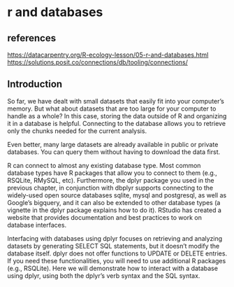 # r and databases

## references

<https://datacarpentry.org/R-ecology-lesson/05-r-and-databases.html>
<https://solutions.posit.co/connections/db/tooling/connections/>

## Introduction

So far, we have dealt with small datasets that easily fit into your computer’s memory. But what about datasets that are too large for your computer to handle as a whole? In this case, storing the data outside of R and organizing it in a database is helpful. Connecting to the database allows you to retrieve only the chunks needed for the current analysis.

Even better, many large datasets are already available in public or private databases. You can query them without having to download the data first.

R can connect to almost any existing database type. Most common database types have R packages that allow you to connect to them (e.g., RSQLite, RMySQL, etc). Furthermore, the dplyr package you used in the previous chapter, in conjunction with dbplyr supports connecting to the widely-used open source databases sqlite, mysql and postgresql, as well as Google’s bigquery, and it can also be extended to other database types (a vignette in the dplyr package explains how to do it). RStudio has created a website that provides documentation and best practices to work on database interfaces.

Interfacing with databases using dplyr focuses on retrieving and analyzing datasets by generating SELECT SQL statements, but it doesn’t modify the database itself. dplyr does not offer functions to UPDATE or DELETE entries. If you need these functionalities, you will need to use additional R packages (e.g., RSQLite). Here we will demonstrate how to interact with a database using dplyr, using both the dplyr’s verb syntax and the SQL syntax.
